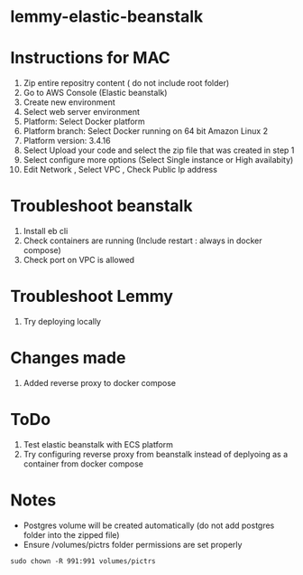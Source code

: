 # lemmy-elastic-beanstalk

# Instructions for MAC
1. Zip entire repositry content ( do not include root folder)
2. Go to AWS Console (Elastic beanstalk)
3. Create new environment
4. Select web server environment
5. Platform: Select Docker platform
6. Platform branch: Select Docker running on 64 bit Amazon Linux 2
7. Platform version: 3.4.16
8. Select Upload your code and select the zip file that was created in step 1
9. Select configure more options (Select Single instance or High availabity)
10. Edit Network , Select VPC , Check Public Ip address

# Troubleshoot beanstalk
1. Install eb cli
2. Check containers are running (Include restart : always in docker compose)
3. Check port on VPC is allowed


# Troubleshoot Lemmy
1. Try deploying locally


# Changes made
1. Added reverse proxy to docker compose


# ToDo
1. Test elastic beanstalk with ECS platform
2. Try configuring reverse proxy from beanstalk instead of deplyoing as a container from docker compose

# Notes
- Postgres volume will be created automatically (do not add postgres folder into the zipped file)
- Ensure /volumes/pictrs folder permissions are set properly
```
sudo chown -R 991:991 volumes/pictrs
```